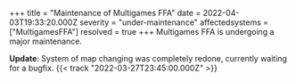 ﻿+++
title = "Maintenance of Multigames FFA"
date = 2022-04-03T19:33:20.000Z
severity = "under-maintenance"
affectedsystems = ["MultigamesFFA"]
resolved = true
+++
Multigames FFA is undergoing a major maintenance.

**Update**: System of map changing was completely redone, currently waiting for a bugfix. {{< track "2022-03-27T23:45:00.000Z" >}}
